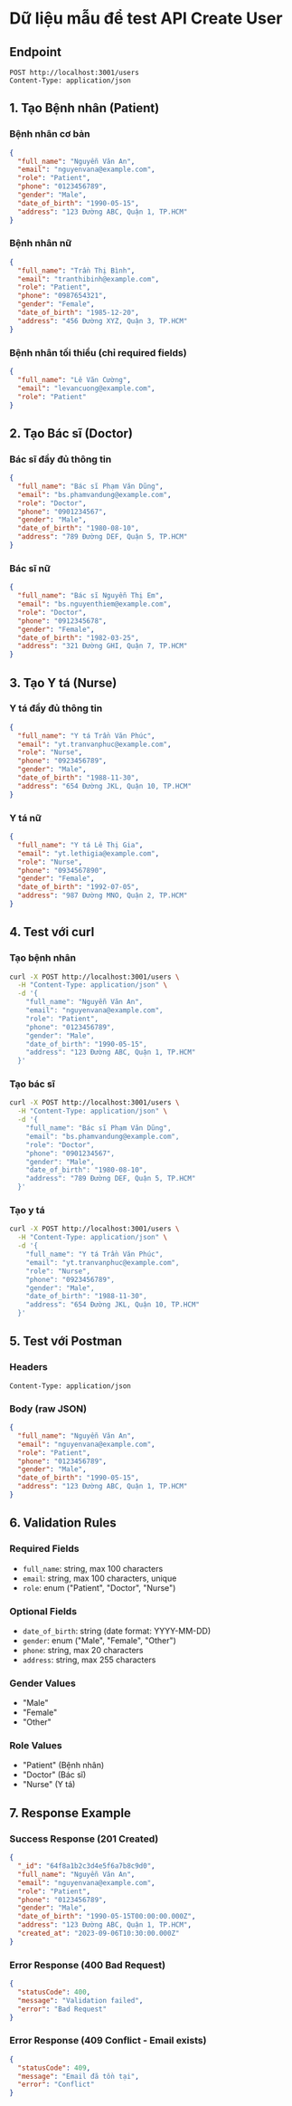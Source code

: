 # Dữ liệu mẫu để test API Create User

## Endpoint
```
POST http://localhost:3001/users
Content-Type: application/json
```

## 1. Tạo Bệnh nhân (Patient)

### Bệnh nhân cơ bản
```json
{
  "full_name": "Nguyễn Văn An",
  "email": "nguyenvana@example.com",
  "role": "Patient",
  "phone": "0123456789",
  "gender": "Male",
  "date_of_birth": "1990-05-15",
  "address": "123 Đường ABC, Quận 1, TP.HCM"
}
```

### Bệnh nhân nữ
```json
{
  "full_name": "Trần Thị Bình",
  "email": "tranthibinh@example.com",
  "role": "Patient",
  "phone": "0987654321",
  "gender": "Female",
  "date_of_birth": "1985-12-20",
  "address": "456 Đường XYZ, Quận 3, TP.HCM"
}
```

### Bệnh nhân tối thiểu (chỉ required fields)
```json
{
  "full_name": "Lê Văn Cường",
  "email": "levancuong@example.com",
  "role": "Patient"
}
```

## 2. Tạo Bác sĩ (Doctor)

### Bác sĩ đầy đủ thông tin
```json
{
  "full_name": "Bác sĩ Phạm Văn Dũng",
  "email": "bs.phamvandung@example.com",
  "role": "Doctor",
  "phone": "0901234567",
  "gender": "Male",
  "date_of_birth": "1980-08-10",
  "address": "789 Đường DEF, Quận 5, TP.HCM"
}
```

### Bác sĩ nữ
```json
{
  "full_name": "Bác sĩ Nguyễn Thị Em",
  "email": "bs.nguyenthiem@example.com",
  "role": "Doctor",
  "phone": "0912345678",
  "gender": "Female",
  "date_of_birth": "1982-03-25",
  "address": "321 Đường GHI, Quận 7, TP.HCM"
}
```

## 3. Tạo Y tá (Nurse)

### Y tá đầy đủ thông tin
```json
{
  "full_name": "Y tá Trần Văn Phúc",
  "email": "yt.tranvanphuc@example.com",
  "role": "Nurse",
  "phone": "0923456789",
  "gender": "Male",
  "date_of_birth": "1988-11-30",
  "address": "654 Đường JKL, Quận 10, TP.HCM"
}
```

### Y tá nữ
```json
{
  "full_name": "Y tá Lê Thị Gia",
  "email": "yt.lethigia@example.com",
  "role": "Nurse",
  "phone": "0934567890",
  "gender": "Female",
  "date_of_birth": "1992-07-05",
  "address": "987 Đường MNO, Quận 2, TP.HCM"
}
```

## 4. Test với curl

### Tạo bệnh nhân
```bash
curl -X POST http://localhost:3001/users \
  -H "Content-Type: application/json" \
  -d '{
    "full_name": "Nguyễn Văn An",
    "email": "nguyenvana@example.com",
    "role": "Patient",
    "phone": "0123456789",
    "gender": "Male",
    "date_of_birth": "1990-05-15",
    "address": "123 Đường ABC, Quận 1, TP.HCM"
  }'
```

### Tạo bác sĩ
```bash
curl -X POST http://localhost:3001/users \
  -H "Content-Type: application/json" \
  -d '{
    "full_name": "Bác sĩ Phạm Văn Dũng",
    "email": "bs.phamvandung@example.com",
    "role": "Doctor",
    "phone": "0901234567",
    "gender": "Male",
    "date_of_birth": "1980-08-10",
    "address": "789 Đường DEF, Quận 5, TP.HCM"
  }'
```

### Tạo y tá
```bash
curl -X POST http://localhost:3001/users \
  -H "Content-Type: application/json" \
  -d '{
    "full_name": "Y tá Trần Văn Phúc",
    "email": "yt.tranvanphuc@example.com",
    "role": "Nurse",
    "phone": "0923456789",
    "gender": "Male",
    "date_of_birth": "1988-11-30",
    "address": "654 Đường JKL, Quận 10, TP.HCM"
  }'
```

## 5. Test với Postman

### Headers
```
Content-Type: application/json
```

### Body (raw JSON)
```json
{
  "full_name": "Nguyễn Văn An",
  "email": "nguyenvana@example.com",
  "role": "Patient",
  "phone": "0123456789",
  "gender": "Male",
  "date_of_birth": "1990-05-15",
  "address": "123 Đường ABC, Quận 1, TP.HCM"
}
```

## 6. Validation Rules

### Required Fields
- `full_name`: string, max 100 characters
- `email`: string, max 100 characters, unique
- `role`: enum ("Patient", "Doctor", "Nurse")

### Optional Fields
- `date_of_birth`: string (date format: YYYY-MM-DD)
- `gender`: enum ("Male", "Female", "Other")
- `phone`: string, max 20 characters
- `address`: string, max 255 characters

### Gender Values
- "Male"
- "Female" 
- "Other"

### Role Values
- "Patient" (Bệnh nhân)
- "Doctor" (Bác sĩ)
- "Nurse" (Y tá)

## 7. Response Example

### Success Response (201 Created)
```json
{
  "_id": "64f8a1b2c3d4e5f6a7b8c9d0",
  "full_name": "Nguyễn Văn An",
  "email": "nguyenvana@example.com",
  "role": "Patient",
  "phone": "0123456789",
  "gender": "Male",
  "date_of_birth": "1990-05-15T00:00:00.000Z",
  "address": "123 Đường ABC, Quận 1, TP.HCM",
  "created_at": "2023-09-06T10:30:00.000Z"
}
```

### Error Response (400 Bad Request)
```json
{
  "statusCode": 400,
  "message": "Validation failed",
  "error": "Bad Request"
}
```

### Error Response (409 Conflict - Email exists)
```json
{
  "statusCode": 409,
  "message": "Email đã tồn tại",
  "error": "Conflict"
}
``` 